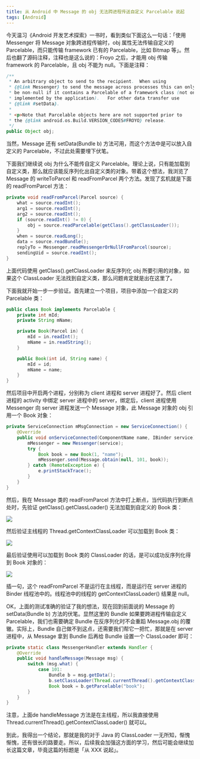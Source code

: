 ```yaml
---
title: 从 Android 中 Message 的 obj 无法跨进程传送自定义 Parcelable 说起
tags: [Android]
---
```


今天温习《Android 开发艺术探索》一书时，看到类似下面这么一句话：「使用 Messenger 将 Message 对象跨进程传输时，obj 属性无法传输自定义的 Parcelable，而只能传输 framework 已有的 Parcelable，比如 Bitmap 等」。然后也翻了源码注释，注释也是这么说的：Froyo 之后，才能用 obj 传输 framework 的 Parcelable，且 obj 不能为 null。下面是注释：

```java
/**
 * An arbitrary object to send to the recipient.  When using
 * {@link Messenger} to send the message across processes this can only
 * be non-null if it contains a Parcelable of a framework class (not one
 * implemented by the application).   For other data transfer use
 * {@link #setData}.
 *
 * <p>Note that Parcelable objects here are not supported prior to
 * the {@link android.os.Build.VERSION_CODES#FROYO} release.
 */
public Object obj;
```

当然，Message 还有 setData(Bundle b) 方法可用，而这个方法中是可以放入自定义的 Parcelable，不过此处需要埋下伏笔。

下面我们继续说 obj 为什么不能传自定义 Parcelable。理论上说，只有能加载到自定义类，那么就应该能反序列化出自定义类的对象。带着这个想法，我浏览了 Message 的 writeToParcel 和 readFromParcel 两个方法。发现了玄机就是下面的 readFromParcel 方法：

```java
private void readFromParcel(Parcel source) {
    what = source.readInt();
    arg1 = source.readInt();
    arg2 = source.readInt();
    if (source.readInt() != 0) {
        obj = source.readParcelable(getClass().getClassLoader());
    }
    when = source.readLong();
    data = source.readBundle();
    replyTo = Messenger.readMessengerOrNullFromParcel(source);
    sendingUid = source.readInt();
}
```
上面代码使用 getClass().getClassLoader 来反序列化 obj 所要引用的对象，如果这个 ClassLoader 无法找到自定义类，那么问题肯定就是出在这里了。

下面我就开始一步一步验证。首先建立一个项目，项目中添加一个自定义的 Parcelable 类：

```java
public class Book implements Parcelable {
    private int mId;
    private String mName;

    private Book(Parcel in) {
        mId = in.readInt();
        mName = in.readString();
    }

    public Book(int id, String name) {
        mId = id;
        mName = name;
    }
}
```

然后项目中开启两个进程，分别称为 client 进程和 server 进程好了。然后 client 进程的 activity 中绑定 server 进程中的 server，绑定后，client 进程使用 Messenger 向 server 进程发送一个 Message 对象，此 Message 对象的 obj 引用一个 Book 对象：

```java
private ServiceConnection mMsgConnection = new ServiceConnection() {
    @Override
    public void onServiceConnected(ComponentName name, IBinder service) {
        mMessenger = new Messenger(service);
        try {
            Book book = new Book(1, "name");
            mMessenger.send(Message.obtain(null, 101, book));
        } catch (RemoteException e) {
            e.printStackTrace();
        }
    }
}
```

然后，我在 Message 类的 readFromParcel 方法中打上断点，当代码执行到断点处时，先验证 getClass().getClassLoader() 无法加载到自定义的 Book 类：

![](https://tao93.top/images/2018/09/01/1535789126.png)

然后验证主线程的 Thread.getContextClassLoader 可以加载到 Book 类：

![](https://tao93.top/images/2018/09/01/1535789156.png)

最后验证使用可以加载到 Book 类的 ClassLoader 的话，是可以成功反序列化得到 Book 对象的：

![](https://tao93.top/images/2018/09/01/1535789190.png)

插一句，这个 readFromParcel 不是运行在主线程，而是运行在 server 进程的 Binder 线程池中的。线程池中的线程的 getContextClassLoader() 结果是 null。

OK，上面的测试准确的验证了我的想法，现在回到前面说的 Message 的 setData(Bundle b) 方法的伏笔。显然这里的 Bundle 如果要跨进程传输自定义 Parcelable，我们也需要确定 Bundle 在反序列化时不会重蹈 Message.obj 的覆辙。实际上，Bundle 自己做不到这点，还需要我们帮它一把忙，那就是在 server 进程中，从 Message 拿到 Bundle 后再给 Bundle 设置一个 ClassLoader 即可：

```java
private static class MessengerHandler extends Handler {
    @Override
    public void handleMessage(Message msg) {
        switch (msg.what) {
            case 101:
                Bundle b = msg.getData();
                b.setClassLoader(Thread.currentThread().getContextClassLoader());
                Book book = b.getParcelable("book");
        }
    }
}
```

注意，上面de  handleMessage 方法是在主线程，所以我直接使用 Thread.currentThread().getContextClassLoader() 就可以。

到此，我得出一个结论，那就是我的对于 Java 的 ClassLoader 一无所知，惭愧惭愧，还有很长的路要走。所以，后续我会加强这方面的学习，然后可能会继续加长这篇文章，毕竟这篇的标题是「从 XXX 说起」。
